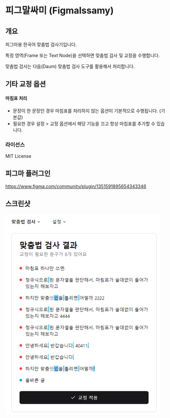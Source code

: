 # 피그말싸미 (Figmalssamy)

## 개요

피그마용 한국어 맞춤법 검사기입니다.

특정 영역(Frame 또는 Text Node)을 선택하면 맞춤법 검사 및 교정을 수행합니다.

맞춤법 검사는 다음(Daum) 맞춤법 검사 도구를 활용해서 처리합니다.

## 기타 교정 옵션

#### 마침표 처리

* 문장이 한 문장인 경우 마침표를 처리하지 않는 옵션이 기본적으로 수행됩니다. (기본값)
* 필요한 경우 설정 > 교정 옵션에서 해당 기능을 끄고 항상 마침표를 추가할 수 있습니다.

### 라이선스

MIT License

## 피그마 플러그인
https://www.figma.com/community/plugin/1351591895654343346

## 스크린샷
![img.png](docs/sample.png)
